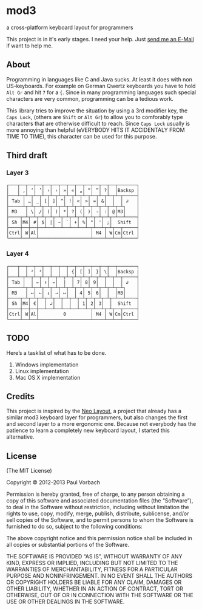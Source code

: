 mod3
====

a cross-platform keyboard layout for programmers

This project is in it's early stages. I need your help.
Just [send me an E-Mail](mailto:paul@vorb.de) if want to help me.

About
-----

Programming in languages like C and Java sucks. At least it does with non
US-keyboards. For example on German Qwertz keyboards you have to hold `Alt Gr`
and hit `7` for a `{`. Since in many programming languages such special
characters are very common, programming can be a tedious work.

This library tries to improve the situation by using a 3rd modifier key, the
`Caps Lock`, (others are `Shift` or `Alt Gr`) to allow you to comforably type
characters that are otherwise difficult to reach. Since `Caps Lock` usually is
more annoying than helpful (eVERYBODY HITS IT ACCIDENTALY FROM TIME TO TIME),
this character can be used for this purpose.

Third draft
-----------

### Layer 3

    ┌───┬──┬──┬──┬──┬──┬──┬──┬──┬──┬──┬──┬──┬───────┐
    │   │ ‚│ ‘│ ’│ ›│ ‹│ »│ «│ „│ “│ ”│ ?│  │Backsp |
    ├───┴─┬┴─┬┴─┬┴─┬┴─┬┴─┬┴─┬┴─┬┴─┬┴─┬┴─┬┴─┬┴─┬─────┤
    │ Tab │ …│ _│ [│ ]│ ^│ !│ <│ >│ =│ &│  │  │ ↲   │
    ├─────┴┬─┴┬─┴┬─┴┬─┴┬─┴┬─┴┬─┴┬─┴┬─┴┬─┴┬─┴┬─┴┐    │
    │ M3   │ \│ /│ (│ )│ *│ ?│ (│ )│ -│ :│ @│M3│    │
    ├────┬─┴┬─┴┬─┴┬─┴┬─┴┬─┴┬─┴┬─┴┬─┴┬─┴┬─┴┬─┴──┴────┤
    │ Sh │M4│ #│ $│ |│ ~│ `│ +│ %│ "│ '│ ;│  Shift  │
    ├────┼──┼──┼──┴──┴──┴──┴──┴──┴─┬┴──┴┬─┴┬──┬─────┤
    │Ctrl│ W│Al│                   │ M4 │ W│Cm│Ctrl │
    └────┴──┴──┴───────────────────┴────┴──┴──┴─────┘

### Layer 4

    ┌───┬──┬──┬──┬──┬──┬──┬──┬──┬──┬──┬──┬──┬───────┐
    │   │  │ ²│ ³│  │  │  │ {│ [│ ]│ }│ \│  │Backsp |
    ├───┴─┬┴─┬┴─┬┴─┬┴─┬┴─┬┴─┬┴─┬┴─┬┴─┬┴─┬┴─┬┴─┬─────┤
    │ Tab │  │ ⇍│ ↑│ ⇍│  |  │ 7│ 8│ 9│  │  │  │ ↲   │
    ├─────┴┬─┴┬─┴┬─┴┬─┴┬─┴┬─┴┬─┴┬─┴┬─┴┬─┴┬─┴┬─┴┐    │
    │ M3   │ ↤│ ←│ ↓│ →│ ↦│  │ 4│ 5│ 6│  │  │M3│    │
    ├────┬─┴┬─┴┬─┴┬─┴┬─┴┬─┴┬─┴┬─┴┬─┴┬─┴┬─┴┬─┴──┴────┤
    │ Sh │M4│ €│  │ ↲│  │  │  │ 1│ 2│ 3│  │  Shift  │
    ├────┼──┼──┼──┴──┴──┴──┴──┴──┴─┬┴──┴┬─┴┬──┬─────┤
    │Ctrl│ W│Al│         0         │ M4 │ W│Cm│Ctrl │
    └────┴──┴──┴───────────────────┴────┴──┴──┴─────┘


TODO
----

Here’s a tasklist of what has to be done.

1. Windows implementation
2. Linux implementation
3. Mac OS X implementation

Credits
-------

This project is inspired by the [Neo Layout](http://neo-layout.org/), a project
that already has a similar mod3 keyboard layer for programmers, but also changes
the first and second layer to a more ergonomic one. Because not everybody has
the patience to learn a completely new keyboard layout, I started this
alternative.

License
-------

(The MIT License)

Copyright © 2012-2013 Paul Vorbach

Permission is hereby granted, free of charge, to any person obtaining a copy of
this software and associated documentation files (the “Software”), to deal in
the Software without restriction, including without limitation the rights to
use, copy, modify, merge, publish, distribute, sublicense, and/or sell copies of
the Software, and to permit persons to whom the Software is furnished to do so,
subject to the following conditions:

The above copyright notice and this permission notice shall be included in all
copies or substantial portions of the Software.

THE SOFTWARE IS PROVIDED “AS IS”, WITHOUT WARRANTY OF ANY KIND, EXPRESS OR
IMPLIED, INCLUDING BUT NOT LIMITED TO THE WARRANTIES OF MERCHANTABILITY, FITNESS
FOR A PARTICULAR PURPOSE AND NONINFRINGEMENT. IN NO EVENT SHALL THE AUTHORS OR
COPYRIGHT HOLDERS BE LIABLE FOR ANY CLAIM, DAMAGES OR OTHER LIABILITY, WHETHER
IN AN ACTION OF CONTRACT, TORT OR OTHERWISE, OUT OF OR IN CONNECTION WITH THE
SOFTWARE OR THE USE OR OTHER DEALINGS IN THE SOFTWARE.
